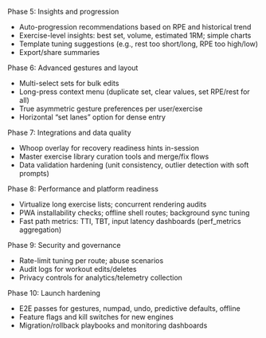 Phase 5: Insights and progression

- Auto-progression recommendations based on RPE and historical trend
- Exercise-level insights: best set, volume, estimated 1RM; simple charts
- Template tuning suggestions (e.g., rest too short/long, RPE too high/low)
- Export/share summaries

Phase 6: Advanced gestures and layout

- Multi-select sets for bulk edits
- Long-press context menu (duplicate set, clear values, set RPE/rest for all)
- True asymmetric gesture preferences per user/exercise
- Horizontal “set lanes” option for dense entry

Phase 7: Integrations and data quality

- Whoop overlay for recovery readiness hints in-session
- Master exercise library curation tools and merge/fix flows
- Data validation hardening (unit consistency, outlier detection with soft prompts)

Phase 8: Performance and platform readiness

- Virtualize long exercise lists; concurrent rendering audits
- PWA installability checks; offline shell routes; background sync tuning
- Fast path metrics: TTI, TBT, input latency dashboards (perf_metrics aggregation)

Phase 9: Security and governance

- Rate-limit tuning per route; abuse scenarios
- Audit logs for workout edits/deletes
- Privacy controls for analytics/telemetry collection

Phase 10: Launch hardening

- E2E passes for gestures, numpad, undo, predictive defaults, offline
- Feature flags and kill switches for new engines
- Migration/rollback playbooks and monitoring dashboards
